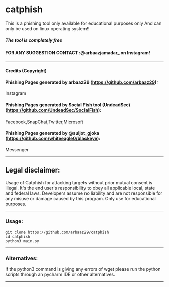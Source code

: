 # catphish
This is a phishing tool only available for educational purposes only
And can only be used on linux operating system!!

##### The tool is completely free
####  FOR ANY SUGGESTION CONTACT :@arbaazjamadar_ on Instagram!

-----------------------------------------------------------------------------------------------------------------------------
#### Credits (Copyright)
#### Phishing Pages generated by arbaaz29 (https://github.com/arbaaz29):
Instagram
#### Phishing Pages generated by Social Fish tool (UndeadSec) (https://github.com/UndeadSec/SocialFish):
Facebook,SnapChat,Twitter,Microsoft
#### Phishing Pages generated by @suljot_gjoka (https://github.com/whiteeagle0/blackeye):
Messenger

-----------------------------------------------------------------------------------------------------------------------------
## Legal disclaimer:
Usage of Catphish for attacking targets without prior mutual consent is illegal. It's the end user's responsibility to obey all applicable local, state and federal laws. Developers assume no liability and are not responsible for any misuse or damage caused by this program. Only use for educational purposes.


-----------------------------------------------------------------------------------------------------------------------------
### Usage:
```
git clone https://github.com/arbaaz29/catphish
cd catphish
python3 main.py
```

-----------------------------------------------------------------------------------------------------------------------------
### Alternatives:
If the python3 command is giving any errors of wget please run the python scripts through an pycharm IDE or other alternatives.

-----------------------------------------------------------------------------------------------------------------------------
